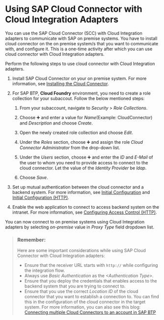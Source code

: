 <!-- loio65a60e750eca49328fef93c0723ad4b8 -->

<link rel="stylesheet" type="text/css" href="../css/sap-icons.css"/>

# Using SAP Cloud Connector with Cloud Integration Adapters

You can use the SAP Cloud Connector \(SCC\) with Cloud Integration adapters to communicate with SAP on premise systems. You have to install cloud connector on the on premise system/s that you want to communicate with, and configure it. This is a one-time activity after which you can use cloud connector with Cloud Integration adapters.

Perform the following steps to use cloud connector with Cloud Integration adapters.

1.  Install SAP Cloud Connector on your on premise system. For more information, see [Installing the Cloud Connector](https://help.sap.com/viewer/cca91383641e40ffbe03bdc78f00f681/Cloud/en-US/57ae3d62f63440f7952e57bfcef948d3.html).

2.  For SAP BTP, **Cloud Foundry** environment, you need to create a role collection for your subaccout. Follow the below mentioned steps:
    1.  From your subaccount, navigate to *Security* \> *Role Collections*.

    2.  Choose :heavy_plus_sign: and enter a value for *Name*\(Example: CloudConnector\) and *Description* and choose *Create*.
    3.  Open the newly created role collection and choose *Edit*.
    4.  Under the *Roles* section, choose :heavy_plus_sign: and assign the role *Cloud Connector Administrator* from the drop-down list.
    5.  Under the *Users* section, choose :heavy_plus_sign: and enter the *ID* and *E-Mail* of the user to whom you need to provide access to connect to the cloud connector. Let the value of the *Identity Provider* be *ldap*.
    6.  Choose *Save*.

3.  Set up mutual authentication between the cloud connector and a backend system. For more information, see [Initial Configuration](https://help.sap.com/viewer/cca91383641e40ffbe03bdc78f00f681/Cloud/en-US/db9170a7d97610148537d5a84bf79ba2.html) and [Initial Configuration \(HTTP\)](https://help.sap.com/viewer/cca91383641e40ffbe03bdc78f00f681/Cloud/en-US/3f974eae3cba4dafa274ec59f69daba6.html).

4.  Enable the web application to connect to access backend system on the intranet. For more information, see [Configuring Access Control \(HTTP\)](https://help.sap.com/viewer/cca91383641e40ffbe03bdc78f00f681/Cloud/en-US/e7d4927dbb571014af7ef6ebd6cc3511.html).


You can now connect to on premise systems using Cloud Integration adapters by selecting *on-premise* value in *Proxy Type* field dropdown list.

> ### Remember:  
> Here are some important considerations while using SAP Cloud Connector with Cloud Integration adapters:
> 
> -   Ensure that the receiver URL starts with `http://` while configuring the integration flow.
> -   Always use *Basic Authentication* as the *<Authentication Type\>*.
> -   Ensure that you deploy the credentials that enables access to the backend system that you are trying to connect to.
> -   Ensure that you use the correct *Location ID* of the cloud connector that you want to establish a connection to. You can find this in the configuration of the cloud connector in the target system. For more information, you can also see this blog: [Connecting multiple Cloud Connectors to an account in SAP BTP](https://blogs.sap.com/2017/02/06/connecting-multiple-cloud-connectors-to-an-account-in-hana-cloud-platform/)

